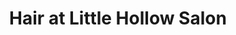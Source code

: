 ---
title: "Hair at Little Hollow Salon"
url: /somerville/hair-at-little-hollow-salon/
shop: hairdresser
---